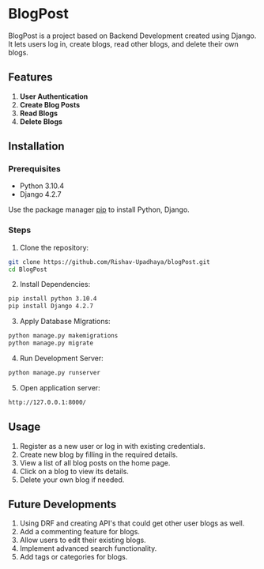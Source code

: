 # BlogPost

BlogPost is a project based on Backend Development created using Django. It lets users log in, create blogs, read other blogs, and delete their own blogs.

## Features

1. **User Authentication**
2. **Create Blog Posts**
3. **Read Blogs**
4. **Delete Blogs**

## Installation

### Prerequisites

- Python 3.10.4
- Django 4.2.7

Use the package manager [pip](https://pip.pypa.io/en/stable/) to install Python, Django.

### Steps

1. Clone the repository:

```bash
git clone https://github.com/Rishav-Upadhaya/blogPost.git
cd BlogPost
```

2. Install Dependencies:

```bash
pip install python 3.10.4
pip install Django 4.2.7
```

3. Apply Database MIgrations:

```bash
python manage.py makemigrations
python manage.py migrate
```

4. Run Development Server:

```bash
python manage.py runserver
```

5. Open application server:

```bash
http://127.0.0.1:8000/
```

## Usage

1. Register as a new user or log in with existing credentials.
2. Create new blog by filling in the required details.
3. View a list of all blog posts on the home page.
4. Click on a blog to view its details.
5. Delete your own blog if needed.

## Future Developments

1. Using DRF and creating API's that could get other user blogs as well.
2. Add a commenting feature for blogs.
3. Allow users to edit their existing blogs.
4. Implement advanced search functionality.
5. Add tags or categories for blogs.
